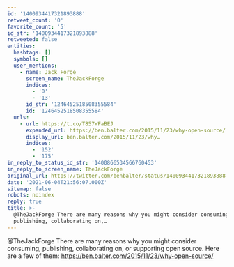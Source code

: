 ```yaml
---
id: '1400934417321893888'
retweet_count: '0'
favorite_count: '5'
id_str: '1400934417321893888'
retweeted: false
entities:
  hashtags: []
  symbols: []
  user_mentions:
    - name: Jack Forge
      screen_name: TheJackForge
      indices:
        - '0'
        - '13'
      id_str: '1246452518508355584'
      id: '1246452518508355584'
  urls:
    - url: https://t.co/T857WFaBEJ
      expanded_url: https://ben.balter.com/2015/11/23/why-open-source/
      display_url: ben.balter.com/2015/11/23/why…
      indices:
        - '152'
        - '175'
in_reply_to_status_id_str: '1400866534566760453'
in_reply_to_screen_name: TheJackForge
original_url: https://twitter.com/benbalter/status/1400934417321893888
date: '2021-06-04T21:56:07.000Z'
sitemap: false
robots: noindex
reply: true
title: >-
  @TheJackForge There are many reasons why you might consider consuming,
  publishing, collaborating on,…
---
```


@TheJackForge There are many reasons why you might consider consuming, publishing, collaborating on, or supporting open source. Here are a few of them: https://ben.balter.com/2015/11/23/why-open-source/